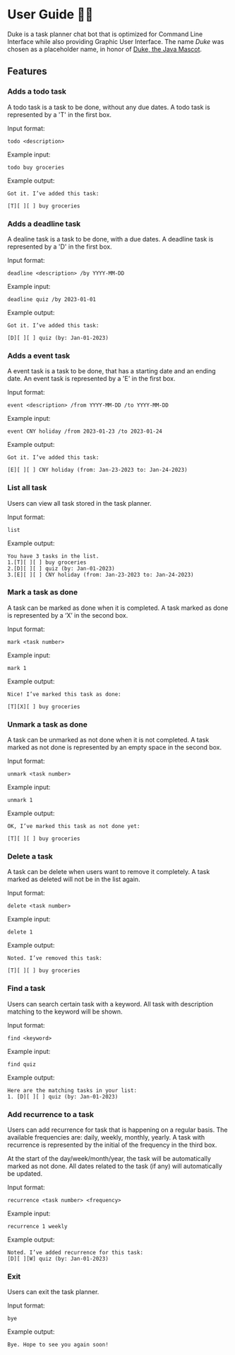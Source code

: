 # User Guide :technologist:

Duke is a task planner chat bot that is optimized for Command Line Interface while also providing Graphic User Interface. The name *Duke* was chosen as a placeholder name, in honor of [Duke, the Java Mascot]( https://www.oracle.com/java/duke/).

## Features 

### Adds a todo task
A todo task is a task to be done, without any due dates. A todo task is represented by a 'T' in the first box.

Input format:

`todo <description>`

Example input:

`todo buy groceries`

Example output:

```
Got it. I’ve added this task:

[T][ ][ ] buy groceries
```

### Adds a deadline task
A dealine task is a task to be done, with a due dates. A deadline task is represented by a 'D' in the first box.

Input format:

`deadline <description> /by YYYY-MM-DD`

Example input:

`deadline quiz /by 2023-01-01`

Example output:

```
Got it. I’ve added this task:

[D][ ][ ] quiz (by: Jan-01-2023)
```

### Adds a event task
A event task is a task to be done, that has a starting date and an ending date. An event task is represented by a 'E' in the first box.

Input format:

`event <description> /from YYYY-MM-DD /to YYYY-MM-DD`

Example input:

`event CNY holiday /from 2023-01-23 /to 2023-01-24`

Example output:

```
Got it. I’ve added this task:

[E][ ][ ] CNY holiday (from: Jan-23-2023 to: Jan-24-2023)
```

### List all task
Users can view all task stored in the task planner. 

Input format:

`list`

Example output:

```
You have 3 tasks in the list.
1.[T][ ][ ] buy groceries
2.[D][ ][ ] quiz (by: Jan-01-2023)
3.[E][ ][ ] CNY holiday (from: Jan-23-2023 to: Jan-24-2023)
```

### Mark a task as done
A task can be marked as done when it is completed. A task marked as done is represented by a ‘X’ in the second box.

Input format:

`mark <task number>`

Example input:

`mark 1`

Example output:

```
Nice! I’ve marked this task as done:

[T][X][ ] buy groceries
```

### Unmark a task as done
A task can be unmarked as not done when it is not completed. A task marked as not done is represented by an empty space in the second box.

Input format:

`unmark <task number>`

Example input:

`unmark 1`

Example output:

```
OK, I’ve marked this task as not done yet:

[T][ ][ ] buy groceries
```

### Delete a task
A task can be delete when users want to remove it completely. A task marked as deleted will not be in the list again.

Input format:

`delete <task number>`

Example input:

`delete 1`

Example output:

```
Noted. I’ve removed this task:

[T][ ][ ] buy groceries
```

### Find a task
Users can search certain task with a keyword. All task with description matching to the keyword will be shown. 

Input format:

`find <keyword>`

Example input:

`find quiz`

Example output:

```
Here are the matching tasks in your list:
1. [D][ ][ ] quiz (by: Jan-01-2023)
```

### Add recurrence to a task
Users can add recurrence for task that is happening on a regular basis. The available frequencies are: daily, weekly, monthly, yearly. A task with recurrence is represented by the initial of the frequency in the third box.

At the start of the day/week/month/year, the task will be automatically marked as not done. All dates related to the task (if any) will automatically be updated.

Input format:

`recurrence <task number> <frequency>`

Example input:

`recurrence 1 weekly`

Example output:

```
Noted. I’ve added recurrence for this task:
[D][ ][W] quiz (by: Jan-01-2023)
```

### Exit
Users can exit the task planner.

Input format:

`bye`

Example output:

```
Bye. Hope to see you again soon!
```

